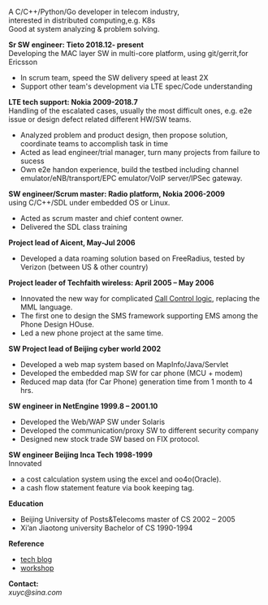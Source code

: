 A C/C++/Python/Go developer in telecom industry,<br>
interested in distributed computing,e.g. K8s<br>
Good at system analyzing & problem solving. <br>


**Sr SW engineer:  Tieto   2018.12- present** <br>
Developing the MAC layer SW in multi-core platform, using git/gerrit,for Ericsson
* In scrum team, speed the SW delivery speed at least 2X
* Support other team's development via LTE spec/Code understanding

**LTE tech support:      Nokia   2009-2018.7**<br>
Handling of the escalated cases, usually the most difficult ones, e.g. e2e issue or design defect related different HW/SW teams.
* Analyzed problem and product design, then propose solution,  coordinate teams to accomplish task in time
* Acted as lead engineer/trial manager, turn many projects from failure to sucess
* Own e2e handon experience, build the testbed including channel emulator/eNB/transport/EPC emulator/VoIP server/IPSec gateway.

**SW engineer/Scrum master: Radio platform, Nokia    2006-2009**<br>
using C/C++/SDL under embedded OS or Linux.
* Acted as scrum master and chief content owner.
* Delivered the SDL class training 

**Project lead of Aicent,                          May-Jul    2006**<br>
* Developed a  data roaming solution based on FreeRadius, tested by Verizon (between US & other country)

**Project leader of Techfaith wireless:            April 2005 – May 2006**<br> 
* Innovated the new way for complicated [Call Control logic](call_logic.png), replacing the MML language.
* The first one to design the SMS framework supporting EMS among the Phone Design HOuse.
* Led a new phone project at the same time.

**SW Project lead of Beijing cyber world            2002**<br> 
* Developed a web map system based on MapInfo/Java/Servlet
* Developed the embedded map SW for car phone (MCU + modem) 
* Reduced map data (for Car Phone) generation time from 1 month to 4 hrs.

**SW engineer in NetEngine         1999.8 – 2001.10**<br>
* Developed the Web/WAP SW under Solaris
* Developed the communication/proxy SW to different security company
* Designed new stock trade SW based on FIX protocol.

**SW engineer  Beijing Inca Tech   1998-1999**<br>
Innovated 
* a cost calculation system using the excel and oo4o(Oracle).
* a cash flow statement feature via book keeping tag.

**Education**
* Beijing University of Posts&Telecoms  master of CS    2002 – 2005
* Xi’an Jiaotong university             Bachelor of CS  1990-1994

**Reference**
* [tech blog](blog/) 
* [workshop](workshop/)

**Contact:**  
_xuyc@sina.com_ 

